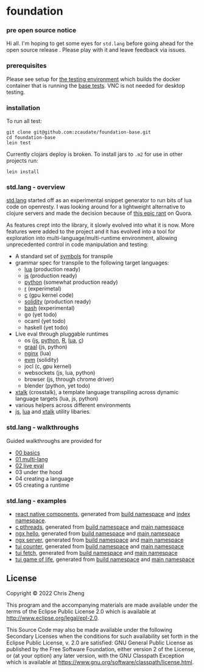# foundation

### pre open source notice

Hi all. I'm hoping to get some eyes for `std.lang` before going ahead for the open source release . Please play with it and leave feedback via issues.

### prerequisites

Please see setup for [the testing environment](https://github.com/zcaudate/infra-testing/blob/main/infra/Dockerfile_foundation) which builds the docker container that is running the [base tests](https://github.com/zcaudate/foundation-ci/actions/workflows/test-base.yml). VNC is not needed for desktop testing.

### installation

To run all test:

```
git clone git@github.com:zcaudate/foundation-base.git
cd foundation-base
lein test
```

Currently clojars deploy is broken. To install jars to `.m2` for use in other projects run:

```
lein install
```

### std.lang - overview

[std.lang](https://github.com/zcaudate/foundation-base/blob/main/src/std/lang.clj) started off as an experimental snippet generator to run bits of lua code on openresty. I was looking around for a lightweight alternative to clojure servers and made the decision because of [this epic rant](https://github.com/zcaudate/foundation-base/discussions/4) on Quora. 

As features crept into the library, it slowly evolved into what it is now. More features were added to the project and it has evolved into a tool for exploration into multi-language/multi-runtime environment, allowing unprecedented control in code manipulation and testing:

- A standard set of [symbols](https://github.com/zcaudate/foundation-base/blob/main/src/std/lang/base/grammar_spec.clj) for transpile
- grammar spec for transpile to the following target languages:
  - [lua](https://github.com/zcaudate/foundation-base/blob/main/src/std/lang/model/spec_lua.clj)       (production ready)
  - [js](https://github.com/zcaudate/foundation-base/blob/main/src/std/lang/model/spec_js.clj)        (production ready)
  - [python](https://github.com/zcaudate/foundation-base/blob/main/src/std/lang/model/spec_python.clj)    (somewhat production ready)
  - [r](https://github.com/zcaudate/foundation-base/blob/main/src/std/lang/model/spec_r.clj)         (experimetal)
  - [c](https://github.com/zcaudate/foundation-base/blob/main/src/std/lang/model/spec_c.clj)         (gpu kernel code)
  - [solidity](https://github.com/zcaudate/foundation-base/blob/main/src/rt/solidity/grammar.clj)  (production ready)
  - [bash](https://github.com/zcaudate/foundation-base/blob/main/src/std/lang/model/spec_bash.clj)      (experimental)
  - go        (yet todo)
  - ocaml     (yet todo)
  - haskell   (yet todo)
- Live eval through pluggable runtimes
  - os      ([js](https://github.com/zcaudate/foundation-base/blob/main/src/rt/basic/impl/process_js.clj), [python](https://github.com/zcaudate/foundation-base/blob/main/src/rt/basic/impl/process_python.clj), [R](https://github.com/zcaudate/foundation-base/blob/main/src/rt/basic/impl/process_r.clj), [lua](https://github.com/zcaudate/foundation-base/blob/main/src/rt/basic/impl/process_lua.clj), [c](https://github.com/zcaudate/foundation-base/blob/main/src/rt/basic/impl/process_c.clj))  
  - [graal](https://github.com/zcaudate/foundation-base/blob/main/src/rt/graal.clj)   (js, python)
  - [nginx](https://github.com/zcaudate/foundation-base/blob/main/src/rt/nginx.clj)   (lua)
  - [evm](https://github.com/zcaudate/foundation-base/blob/main/src/rt/solidity/client.clj)     (solidity)
  - jocl        (c, gpu kernel)  
  - websockets  (js, lua, python)
  - browser     (js, through chrome driver)
  - blender     (python, yet todo)
- [xtalk](https://github.com/zcaudate/foundation-base/blob/main/src/std/lang/base/grammar_xtalk.clj) (crosstalk), a template language transpiling across dynamic language targets (lua, js, python)
- various helpers across different environments
- [js](https://github.com/zcaudate/foundation-base/tree/main/src/js), [lua](https://github.com/zcaudate/foundation-base/tree/main/src/lua) and [xtalk](https://github.com/zcaudate/foundation-base/tree/main/src/xt) utility libaries.

### std.lang - walkthroughs

Guided walkthroughs are provided for 
- [00 basics](https://github.com/zcaudate/foundation-base/blob/main/src-build/walkthrough/std_lang_00_basic.clj)
- [01 multi-lang](https://github.com/zcaudate/foundation-base/blob/main/src-build/walkthrough/std_lang_01_multi.clj)
- [02 live eval](https://github.com/zcaudate/foundation-base/blob/main/src-build/walkthrough/std_lang_02_live.clj)
- 03 under the hood
- 04 creating a language
- 05 creating a runtime

### std.lang - examples

- [react native components](https://github.com/zcaudate/foundation.react-native), generated from [build namespace](https://github.com/zcaudate/foundation-base/blob/main/src-build/component/build_native_index.clj) and [index namespace](https://github.com/zcaudate/foundation-base/blob/main/src-build/component/web_native_index.clj).
- [c pthreads](https://github.com/zcaudate/play.c-000-pthreads-hello), generated from [build namespace](https://github.com/zcaudate/foundation-base/blob/main/src-build/play/c_000_pthreads_hello/build.clj) and [main namespace](https://github.com/zcaudate/foundation-base/blob/main/src-build/play/c_000_pthreads_hello/main.clj)
- [ngx hello](https://github.com/zcaudate/play.ngx-000-hello), generated from [build namespace](https://github.com/zcaudate/foundation-base/blob/main/src-build/play/ngx_000_hello/build.clj) and [main namespace](https://github.com/zcaudate/foundation-base/blob/main/src-build/play/ngx_000_hello/main.clj)
- [ngx server](https://github.com/zcaudate/play.ngx-000-hello), generated from [build namespace](https://github.com/zcaudate/foundation-base/blob/main/src-build/play/ngx_001_eval/build.clj) and [main namespace](https://github.com/zcaudate/foundation-base/blob/main/src-build/play/ngx_001_eval/main.clj)
- [tui counter](https://github.com/zcaudate/play.tui-000-counter), generated from [build namespace](https://github.com/zcaudate/foundation-base/blob/main/src-build/play/tui_000_counter/build.clj) and [main namespace](https://github.com/zcaudate/foundation-base/blob/main/src-build/play/tui_000_counter/main.clj)
- [tui fetch](https://github.com/zcaudate/play.tui-001-fetch), generated from [build namespace](https://github.com/zcaudate/foundation-base/blob/main/src-build/play/tui_001_fetch/build.clj) and [main namespace](https://github.com/zcaudate/foundation-base/blob/main/src-build/play/tui_001_fetch/main.clj)
- [tui game of life](https://github.com/zcaudate/play.tui-002-game-of-life), generated from [build namespace](https://github.com/zcaudate/foundation-base/tree/main/src-build/play/tui_002_game_of_life/build.clj) and [main namespace](https://github.com/zcaudate/foundation-base/tree/main/src-build/play/tui_002_game_of_life/main.clj)

## License

Copyright © 2022 Chris Zheng

This program and the accompanying materials are made available under the
terms of the Eclipse Public License 2.0 which is available at
http://www.eclipse.org/legal/epl-2.0.

This Source Code may also be made available under the following Secondary
Licenses when the conditions for such availability set forth in the Eclipse
Public License, v. 2.0 are satisfied: GNU General Public License as published by
the Free Software Foundation, either version 2 of the License, or (at your
option) any later version, with the GNU Classpath Exception which is available
at https://www.gnu.org/software/classpath/license.html.
